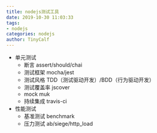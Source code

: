 ```yaml
---
title: nodejs测试工具
date: 2019-10-30 11:03:33
tags:
- nodejs
categories: nodejs
author: TinyCalf
---
```

* 单元测试
    * 断言
    assert/should/chai
    * 测试框架
    mocha/jest
    * 测试风格
    TDD（测试驱动开发）/BDD（行为驱动开发）
    * 测试覆盖率
    jscover
    * mock
    muk
    * 持续集成
    travis-ci
* 性能测试
    * 基准测试
    benchmark
    * 压力测试
    ab/siege/http_load

